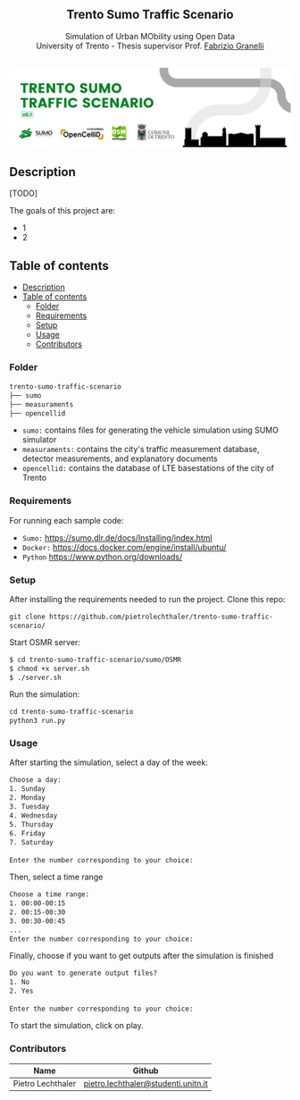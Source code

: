 <p align="center">
  <h2 align="center">Trento Sumo Traffic Scenario</h2>
  <p align="center">
Simulation of Urban MObility using Open Data  <br>University of Trento - Thesis supervisor Prof. <a href="https://www.granelli-lab.org/staff/fabrizio-granelli">Fabrizio Granelli</a>
  </p>
</p>
<br>

<img src="main.png">

## Description
[TODO]

The goals of this project are:
- 1
- 2

## Table of contents
- [Description](#description)
- [Table of contents](#table-of-contents)
  - [Folder](#folder)
  - [Requirements](#requirements)
  - [Setup](#setup)
  - [Usage](#usage)
  - [Contributors](#contributors)



### Folder
```
trento-sumo-traffic-scenario
├── sumo
├── measuraments
├── opencellid
```
- `sumo:` contains files for generating the vehicle simulation using SUMO simulator
- `measuraments:` contains the city's traffic measurement database, detector measurements, and explanatory documents
- `opencellid:` contains the database of LTE basestations of the city of Trento


### Requirements

For running each sample code:
- `Sumo:` https://sumo.dlr.de/docs/Installing/index.html
- `Docker:` https://docs.docker.com/engine/install/ubuntu/
- `Python` https://www.python.org/downloads/

### Setup

After installing the requirements needed to run the project. Clone this repo:
```
git clone https://github.com/pietrolechthaler/trento-sumo-traffic-scenario/
```

Start OSMR server:
```
$ cd trento-sumo-traffic-scenario/sumo/OSMR
$ chmod +x server.sh
$ ./server.sh
```

Run the simulation:
```
cd trento-sumo-traffic-scenario
python3 run.py
```
### Usage

After starting the simulation, select a day of the week:

```
Choose a day:
1. Sunday
2. Monday
3. Tuesday
4. Wednesday
5. Thursday
6. Friday
7. Saturday

Enter the number corresponding to your choice:
```
Then, select a time range
```
Choose a time range:
1. 00:00-00:15      
2. 00:15-00:30      
3. 00:30-00:45 
...
Enter the number corresponding to your choice:
```
Finally, choose if you want to get outputs after the simulation is finished
```
Do you want to generate output files?
1. No
2. Yes

Enter the number corresponding to your choice:
```

To start the simulation, click on play.

### Contributors
| Name                 | Github                               |
|----------------------|--------------------------------------|
| Pietro Lechthaler    | pietro.lechthaler@studenti.unitn.it  |
